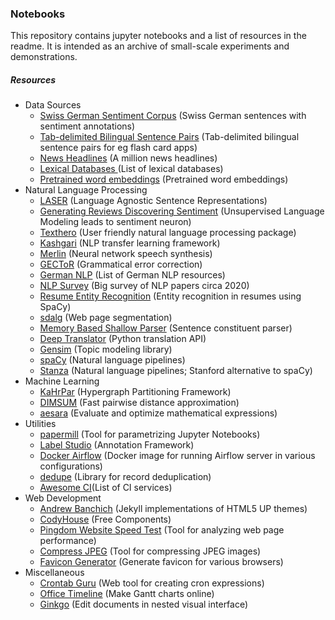### Notebooks
This repository contains jupyter notebooks and a list of resources in the readme. It is intended as an archive of small-scale experiments and demonstrations. 

##### Resources
- Data Sources
  - [Swiss German Sentiment Corpus](https://github.com/spinningbytes/SB-CH) (Swiss German sentences with sentiment annotations)
  - [Tab-delimited Bilingual Sentence Pairs](http://www.manythings.org/anki/) (Tab-delimited bilingual sentence pairs for eg flash card apps)
  - [News Headlines](https://dataverse.harvard.edu/dataset.xhtml?persistentId=doi:10.7910/DVN/SYBGZL) (A million news headlines)
  - [Lexical Databases ](http://crr.ugent.be/emlar2015/list%20of%20%20lexical%20databases.html)(List of lexical databases)
  - [Pretrained word embeddings](https://ybbaigo.gitbooks.io/26/content/pretrained-word-embeddings.html) (Pretrained word embeddings)
- Natural Language Processing
  - [LASER](https://github.com/facebookresearch/LASER) (Language Agnostic Sentence Representations)
  - [Generating Reviews Discovering Sentiment](https://github.com/openai/generating-reviews-discovering-sentiment) (Unsupervised Language Modeling leads to sentiment neuron)
  - [Texthero](https://github.com/jbesomi/texthero) (User friendly natural language processing package)
  - [Kashgari](https://github.com/BrikerMan/Kashgari) (NLP transfer learning framework)
  - [Merlin](https://github.com/CSTR-Edinburgh/merlin) (Neural network speech synthesis)
  - [GECToR](https://github.com/grammarly/gector) (Grammatical error correction)
  - [German NLP](https://github.com/adbar/German-NLP#Datasets) (List of German NLP resources)
  - [NLP Survey](https://github.com/NiuTrans/ABigSurvey) (Big survey of NLP papers circa 2020)
  - [Resume Entity Recognition](https://github.com/DataTurks-Engg/Entity-Recognition-In-Resumes-SpaCy) (Entity recognition in resumes using SpaCy)
  - [sdalg](https://github.com/nik0spapp/sdalg) (Web page segmentation)
  - [Memory Based Shallow Parser](https://github.com/clips/MBSP) (Sentence constituent parser)
  - [Deep Translator](https://deep-translator.readthedocs.io/en/latest/index.html) (Python translation API)
  - [Gensim](https://radimrehurek.com/gensim/) (Topic modeling library)
  - [spaCy](https://spacy.io/) (Natural language pipelines)
  - [Stanza](https://stanfordnlp.github.io/stanza/) (Natural language pipelines; Stanford alternative to spaCy)
- Machine Learning
  - [KaHrPar](https://github.com/kahypar/kahypar) (Hypergraph Partitioning Framework)
  - [DIMSUM](https://blog.twitter.com/engineering/en_us/a/2014/all-pairs-similarity-via-dimsum) (Fast pairwise distance approximation)
  - [aesara](https://github.com/aesara-devs/aesara) (Evaluate and optimize mathematical expressions)
- Utilities
  - [papermill](https://github.com/nteract/papermill) (Tool for parametrizing Jupyter Notebooks)
  - [Label Studio](https://github.com/heartexlabs/label-studio) (Annotation Framework)
  - [Docker Airflow](https://github.com/puckel/docker-airflow) (Docker image for running Airflow server in various configurations)
  - [dedupe](https://github.com/dedupeio/dedupe) (Library for record deduplication)
  - [Awesome CI](https://github.com/ligurio/awesome-ci)(List of CI services)
- Web Development
  - [Andrew Banchich](https://github.com/andrewbanchich) (Jekyll implementations of HTML5 UP themes)
  - [CodyHouse](https://codyhouse.co/ds/components?page=2&show=all) (Free Components)
  - [Pingdom Website Speed Test](https://tools.pingdom.com/) (Tool for analyzing web page performance)
  - [Compress JPEG](https://www.freeconvert.com/compress-jpeg) (Tool for compressing JPEG images)
  - [Favicon Generator](https://realfavicongenerator.net/) (Generate favicon for various browsers)
- Miscellaneous
  - [Crontab Guru](https://crontab.guru/) (Web tool for creating cron expressions)
  - [Office Timeline](https://online.officetimeline.com/app/#/new-from-template) (Make Gantt charts online)
  - [Ginkgo](https://gingkoapp.com/) (Edit documents in nested visual interface)
